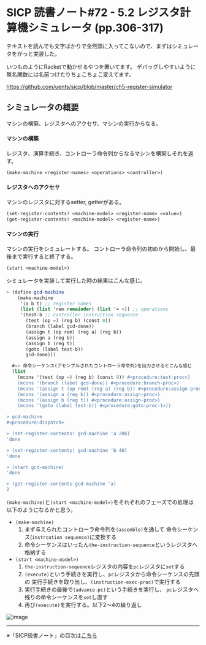 SICP 読書ノート#72 - 5.2 レジスタ計算機シミュレータ (pp.306-317)
======================================
テキストを読んでも文字ばかりで全然頭に入ってこないので、まずはシミュレータをがっと実装した。

いつものようにRacketで動かせるやつを置いてます。
デバッグしやすいように無名関数には名前つけたりちょこちょこ変えてます。

https://github.com/uents/sicp/blob/master/ch5-register-simulator


シミュレータの概要
--------------------------------------
マシンの構築、レジスタへのアクセサ、マシンの実行からなる。

#### マシンの構築
レジスタ、演算手続き、コントローラ命令列からなるマシンを構築しそれを返す。

```scheme
(make-machine <register-names> <operations> <controller>)
```

#### レジスタへのアクセサ
マシンのレジスタに対するsetter, getterがある。

```scheme
(set-register-contents! <machine-model> <register-name> <value>)
(get-register-contents! <machine-model> <register-name>)
```

#### マシンの実行
マシンの実行をシミュレートする。
コントローラ命令列の初めから開始し、最後まで実行すると終了する。

```scheme
(start <machine-model>)
```

シミュレータを実装して実行した時の結果はこんな感じ。

```scheme
> (define gcd-machine
	(make-machine
	 '(a b t) ;; register names
	 (list (list 'rem remainder) (list '= =)) ;; operations
	 '(test-b ;; controller instruction sequence
	   (test (op =) (reg b) (const 0))
	   (branch (label gcd-done))
	   (assign t (op rem) (reg a) (reg b))
	   (assign a (reg b))
	   (assign b (reg t))
	   (goto (label test-b))
	   gcd-done)))

  #=> 命令シーケンス(アセンブルされたコントローラ命令列)を出力させるとこんな感じ
  (list
    (mcons '(test (op =) (reg b) (const 0)) #<procedure:test-proc>)
	(mcons '(branch (label gcd-done)) #<procedure:branch-proc>)
	(mcons '(assign t (op rem) (reg a) (reg b)) #<procedure:assign-proc>)
	(mcons '(assign a (reg b)) #<procedure:assign-proc>)
	(mcons '(assign b (reg t)) #<procedure:assign-proc>)
	(mcons '(goto (label test-b)) #<procedure:goto-proc-1>))

> gcd-machine
#<procedure:dispatch>

> (set-register-contents! gcd-machine 'a 206)
'done

> (set-register-contents! gcd-machine 'b 40)
'done

> (start gcd-machine)
'done

> (get-register-contents gcd-machine 'a)
2
```

`(make-machine)`と`(start <machine-model>)`をそれぞれのフェーズでの処理は
以下のようになるかと思う。

- `(make-machine)`
    1. まず与えられたコントローラ命令列を`(assemble)`を通して
       命令シーケンス(`instrcution sequence)`に変換する
    2. 命令シーケンスはいったん`the-instruction-sequence`というレジスタへ格納する
- `(start <machine-model>)`
    1. `the-instruction-sequence`レジスタの内容を`pc`レジスタに`set`する
    2. `(execute)`という手続きを実行し、`pc`レジスタから命令シーケンスの先頭の
       実行手続きを取り出し、`(instruction-exec-proc)`で実行する
    3. 実行手続きの最後で`(advance-pc)`という手続きを実行し、
       `pc`レジスタへ残りの命令シーケンスを`set`し直す
    4. 再び`(execute)`を実行する。以下2〜4の繰り返し

![image](https://farm2.staticflickr.com/1610/25616966432_bf0eb0c910_o_d.png)



--------------------------------

※「SICP読書ノート」の目次は[こちら](/entry/sicp/index)


<script type="text/x-mathjax-config">
  MathJax.Hub.Config({ tex2jax: { inlineMath: [['$','$'], ["\\(","\\)"]] } });
</script>
<script type="text/javascript"
  src="http://cdn.mathjax.org/mathjax/latest/MathJax.js?config=TeX-AMS_HTML">
</script>
<meta http-equiv="X-UA-Compatible" CONTENT="IE=EmulateIE7" />
